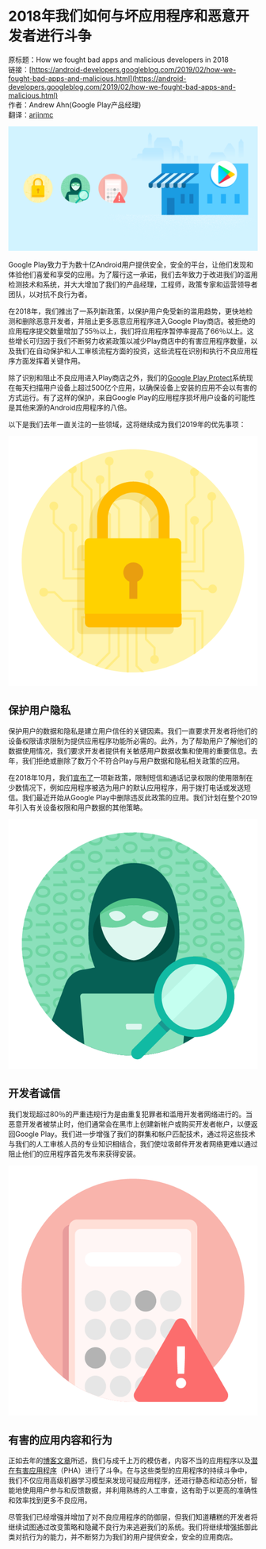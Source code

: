 # 2018年我们如何与坏应用程序和恶意开发者进行斗争

原标题：How we fought bad apps and malicious developers in 2018  
链接：[https://android-developers.googleblog.com/2019/02/how-we-fought-bad-apps-and-malicious.html](https://android-developers.googleblog.com/2019/02/how-we-fought-bad-apps-and-malicious.html)  
作者：Andrew Ahn(Google Play产品经理)  
翻译：[arjinmc](https://github.com/arjinmc)  

![img](../images/2019.2.13.1.png)  

Google Play致力于为数十亿Android用户提供安全，安全的平台，让他们发现和体验他们喜爱和享受的应用。为了履行这一承诺，我们去年致力于改进我们的滥用检测技术和系统，并大大增加了我们的产品经理，工程师，政策专家和运营领导者团队，以对抗不良行为者。

在2018年，我们推出了一系列新政策，以保护用户免受新的滥用趋势，更快地检测和删除恶意开发者，并阻止更多恶意应用程序进入Google Play商店。被拒绝的应用程序提交数量增加了55％以上，我们将应用程序暂停率提高了66％以上。这些增长可归因于我们不断努力收紧政策以减少Play商店中的有害应用程序数量，以及我们在自动保护和人工审核流程方面的投资，这些流程在识别和执行不良应用程序方面发挥着关键作用。

除了识别和阻止不良应用进入Play商店之外，我们的[Google Play Protect](https://www.android.com/play-protect/)系统现在每天扫描用户设备上超过500亿个应用，以确保设备上安装的应用不会以有害的方式运行。有了这样的保护，来自Google Play的应用程序损坏用户设备的可能性是其他来源的Android应用程序的八倍。

以下是我们去年一直关注的一些领域，这将继续成为我们2019年的优先事项：

![img](../images/2019.2.13.2.png)  

## 保护用户隐私

保护用户的数据和隐私是建立用户信任的关键因素。我们一直要求开发者将他们的设备权限请求限制为提供应用程序功能所必需的。此外，为了帮助用户了解他们的数据使用情况，我们要求开发者提供有关敏感用户数据收集和使用的重要信息。去年，我们拒绝或删除了数万个不符合Play与用户数据和隐私相关政策的应用。

在2018年10月，我们[宣布了](https://android-developers.googleblog.com/2018/10/providing-safe-and-secure-experience.html)一项新政策，限制短信和通话记录权限的使用限制在少数情况下，例如应用程序被选为用户的默认应用程序，用于拨打电话或发送短信。我们最近开始从Google Play中删除违反此政策的应用。我们计划在整个2019年引入有关设备权限和用户数据的其他策略。

![img](../images/2019.2.13.3.png)  

## 开发者诚信

我们发现超过80％的严重违规行为是由重复犯罪者和滥用开发者网络进行的。当恶意开发者被禁止时，他们通常会在黑市上创建新帐户或购买开发者帐户，以便返回Google Play。我们进一步增强了我们的群集和帐户匹配技术，通过将这些技术与我们的人工审核人员的专业知识相结合，我们使垃圾邮件开发者网络更难以通过阻止他们的应用程序首先发布来获得安装。

![img](../images/2019.2.13.4.png)  

## 有害的应用内容和行为

正如去年的[博客文章](https://android-developers.googleblog.com/2018/01/how-we-fought-bad-apps-and-malicious.html)所述，我们与成千上万的模仿者，内容不当的应用程序以及[潜在有害应用程序](https://source.android.com/security/reports/Google_Android_Security_PHA_classifications.pdf)（PHA）进行了斗争。在与这些类​​型的应用程序的持续斗争中，我们不仅应用高级机器学习模型来发现可疑应用程序，还进行静态和动态分析，智能地使用用户参与和反馈数据，并利用熟练的人工审查，这有助于以更高的准确性和效率找到更多不良应用。

尽管我们已经增强并增加了对不良应用程序的防御层，但我们知道糟糕的开发者将继续试图通过改变策略和隐藏不良行为来逃避我们的系统。我们将继续增强抵御此类对抗行为的能力，并不断努力为我们的用户提供安全，安全的应用商店。